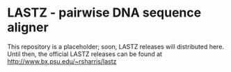 LASTZ - pairwise DNA sequence aligner
=========

This repository is a placeholder; soon, LASTZ releases will distributed here.
Until then, the official LASTZ releases can be found at
http://www.bx.psu.edu/~rsharris/lastz

